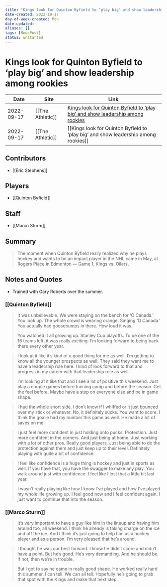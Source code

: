 ```yaml
---
title: "Kings look for Quinton Byfield to ‘play big’ and show leadership among rookies"
date-created: 2022-10-17
day-of-week-created: Mon
date-updated: 
aliases: []
tags: [NewsPost]
status: unstarted
---
```


# Kings look for Quinton Byfield to ‘play big’ and show leadership among rookies

| Date       | Site             | Link                                                                                                                                                                  |
| ---------- | ---------------- | --------------------------------------------------------------------------------------------------------------------------------------------------------------------- |
| 2022-09-17 | [[The Athletic]] | [Kings look for Quinton Byfield to ‘play big’ and show leadership among rookies](https://theathletic.com/3602990/2022/09/17/quinton-byfield-kings-rookie-tournament/) |
| 2022-09-17 | [[The Athletic]] | [[Kings look for Quinton Byfield to ‘play big’ and show leadership among rookies]]                                                                                    |

## Contributors
- [[Eric Stephens]]


## Players
- [[Quinton Byfield]]


## Staff
- [[Marco Sturm]]


## Summary
> The moment when Quinton Byfield really realized why he plays hockey and wants to be an impact player in the NHL came in May, at Rogers Place in Edmonton — Game 1, Kings vs. Oilers.


## Notes and Quotes
- Trained with Gary Roberts over the summer.

### [[Quinton Byfield]]
> It was unbelievable. We were staying on the bench for ‘O Canada.’ You look up. The whole crowd is wearing orange. Singing ‘O Canada.’ You actually had goosebumps in there. How loud it was.
> 
> You watched it all growing up. Stanley Cup playoffs. To be one of the 16 teams left, it was really exciting. I’m looking forward to being back there every other year.

> I look at it like it’s kind of a good thing for me as well. I’m getting to know all the younger prospects as well. They said they want me to have a leadership role here. I kind of look forward to that and progress in my career with that leadership role as well.
> 
> I’m looking at it like that and I see a lot of positive this weekend. Just play a couple games before training camp and before the season. Get the feel before. Maybe have a step on everyone else and be in game shape.

> I had the whole short side. I don’t know if I whiffed or it just bounced over my stick or whatever. No, it definitely sucks. You want to score. I think the goalie had my number this game as well. He made a lot of saves on me.

> I just feel more confident in just holding onto pucks. Protection. Just more confident in the corners. And just being at home. Just working with a lot of other pros. Really good players. Just being able to do the protection against them and just keep up to their level. Definitely playing with quite a bit of confidence.

> I feel like confidence is a huge thing is hockey and just in sports as well. If you have that, you have the swagger to make any play. You walk around just with confidence. I feel like I lost that a little bit last year.
> 
> I wasn’t really playing like how I know I’ve played and how I’ve played my whole life growing up. I feel good now and I feel confident again. I just want to continue that into the season.

### [[Marco Sturm]]
> It’s very important to have a guy like him in the lineup and having him around too, all weekend. I think he already is taking charge on the ice and off the ice. And I think it’s just going to help him as a hockey player and as a person. I’m very pleased that he’s around.

> I thought he was our best forward. I know he didn’t score and didn’t have a point. But he’s good. He’s very demanding. And he should be. If not, then we’re in trouble.
> 
> But I got to say he came in really good shape. He worked really hard this summer. I can tell. We can all tell. Hopefully he’s going to grab that spot with the Kings and make that next step.